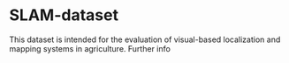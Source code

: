 # SLAM-dataset
This dataset is intended for the evaluation of visual-based localization and mapping systems in agriculture.
Further info

